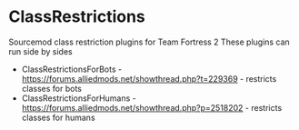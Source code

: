 # ClassRestrictions
Sourcemod class restriction plugins for Team Fortress 2
These plugins can run side by sides

- ClassRestrictionsForBots - https://forums.alliedmods.net/showthread.php?t=229369 - restricts classes for bots
- ClassRestrictionsForHumans - https://forums.alliedmods.net/showthread.php?p=2518202 - restricts classes for humans
